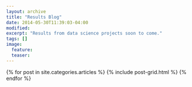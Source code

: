 ```yaml
---
layout: archive
title: "Results Blog"
date: 2014-05-30T11:39:03-04:00
modified:
excerpt: "Results from data science projects soon to come."
tags: []
image:
  feature:
  teaser:
---
```


<div class="tiles">
{% for post in site.categories.articles %}
  {% include post-grid.html %}
{% endfor %}
</div><!-- /.tiles -->